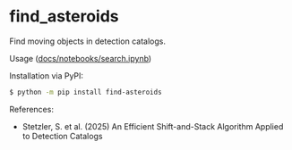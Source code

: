 # find_asteroids

Find moving objects in detection catalogs.

Usage ([docs/notebooks/search.ipynb](https://github.com/stevenstetzler/find_asteroids/tree/main/docs/notebooks/search.ipynb))

Installation via PyPI: 
```bash
$ python -m pip install find-asteroids
```

References:
- Stetzler, S. et al. (2025) An Efficient Shift-and-Stack Algorithm Applied to Detection Catalogs